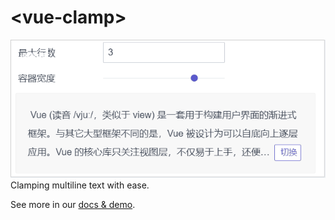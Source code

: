 # &lt;vue-clamp&gt;
![](https://raw.githubusercontent.com/libin1991/vue-text-clamp/master/public/3.gif)
Clamping multiline text with ease.

See more in our [docs & demo](https://libin1991.github.io/vue-text-clamp/demo/).
